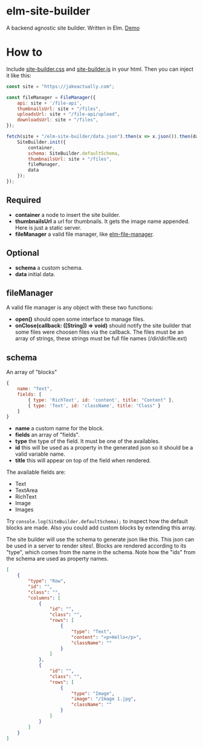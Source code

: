 # elm-site-builder
A backend agnostic site builder. Written in Elm. [Demo](https://jakeactually.com/elm-site-builder/)

# How to
Include [site-builder.css](https://github.com/jakeactually/elm-site-builder/blob/master/dist/site-builder.css) and [site-builder.js](https://github.com/jakeactually/elm-site-builder/blob/master/dist/site-builder.js) in your html. Then you can inject it like this:

```javascript
const site = "https://jakeactually.com";

const fileManager = FileManager({
    api: site + '/file-api',
    thumbnailsUrl: site + "/files",
    uploadsUrl: site + "/file-api/upload",
    downloadsUrl: site + "/files",
});

fetch(site + "/elm-site-builder/data.json").then(x => x.json()).then(data => {
    SiteBuilder.init({
        container,
        schema: SiteBuilder.defaultSchema,
        thumbnailsUrl: site + "/files",
        fileManager,
        data
    });
});
```

## Required
- **container** a node to insert the site builder.
- **thumbnailsUrl** a url for thumbnails. It gets the image name appended. Here is just a static server.
- **fileManager** a valid file manager, like [elm-file-manager](https://github.com/jakeactually/elm-file-manager).

## Optional
- **schema** a custom schema.
- **data** initial data.

## fileManager
A valid file manager is any object with these two functions:

- **open()** should open some interface to manage files.
- **onClose(callback: (\[String\]) => void)** should notify the site builder that some files were choosen files via the callback. The files must be an array of strings, these strings must be full file names (/dir/dir/file.ext)

## schema
An array of "blocks"

```javascript
{
    name: "Text",
    fields: [
        { type: 'RichText', id: 'content', title: "Content" },
        { type: 'Text', id: 'className', title: "Class" }
    ]
}
```

- **name** a custom name for the block.
- **fields** an array of "fields".
- **type** the type of the field. It must be one of the availables.
- **id** this will be used as a property in the generated json so it should be a valid variable name.
- **title** this will appear on top of the field when rendered.

The available fields are:
- Text
- TextArea
- RichText
- Image
- Images

Try `console.log(SiteBuilder.defaultSchema);` to inspect how the default blocks are made. Also you could add custom blocks by extending this array.

The site builder will use the schema to generate json like this. This json can be used in a server to render sites!. Blocks are rendered according to its "type", which comes from the name in the schema. Note how the "ids" from the schema are used as property names.

```json
[
    {
        "type": "Row",
        "id": "",
        "class": "",
        "columns": [
            {
                "id": "",
                "class": "",
                "rows": [
                    {
                        "type": "Text",
                        "content": "<p>Hello</p>",
                        "className": ""
                    }
                ]
            },
            {
                "id": "",
                "class": "",
                "rows": [
                    {
                        "type": "Image",
                        "image": "/Image 1.jpg",
                        "className": ""
                    }
                ]
            }
        ]
    }
]
```
